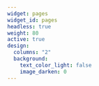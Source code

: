```yaml
---
widget: pages
widget_id: pages
headless: true
weight: 80
active: true
design:
  columns: "2"
  background:
    text_color_light: false
    image_darken: 0
---
```

